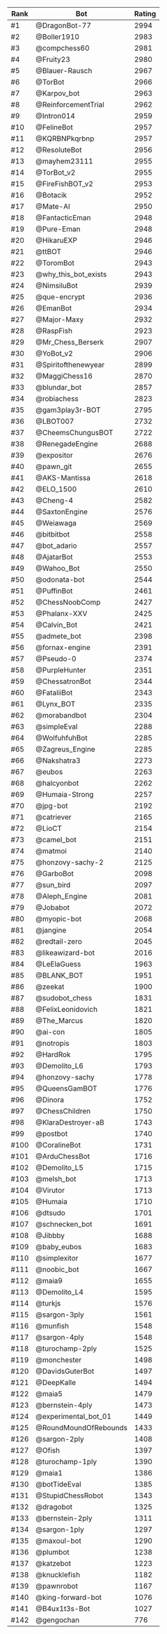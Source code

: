 Rank|Bot|Rating
---|---|---
#1|@DragonBot-77|2994
#2|@Boller1910|2983
#3|@compchess60|2981
#4|@Fruity23|2980
#5|@Blauer-Rausch|2967
#6|@TorBot|2966
#7|@Karpov_bot|2963
#8|@ReinforcementTrial|2962
#9|@Intron014|2959
#10|@FelineBot|2957
#11|@KQRBNPkqrbnp|2957
#12|@ResoluteBot|2956
#13|@mayhem23111|2955
#14|@TorBot_v2|2955
#15|@FireFishBOT_v2|2953
#16|@Botacik|2952
#17|@Mate-AI|2950
#18|@FantacticEman|2948
#19|@Pure-Eman|2948
#20|@HikaruEXP|2946
#21|@ttBOT|2946
#22|@ToromBot|2943
#23|@why_this_bot_exists|2943
#24|@NimsiluBot|2939
#25|@que-encrypt|2936
#26|@EmanBot|2934
#27|@Major-Maxy|2932
#28|@RaspFish|2923
#29|@Mr_Chess_Berserk|2907
#30|@YoBot_v2|2906
#31|@Spiritofthenewyear|2899
#32|@MaggiChess16|2870
#33|@blundar_bot|2857
#34|@robiachess|2823
#35|@gam3play3r-BOT|2795
#36|@LBOT007|2732
#37|@CheemsChungusBOT|2722
#38|@RenegadeEngine|2688
#39|@expositor|2676
#40|@pawn_git|2655
#41|@AKS-Mantissa|2618
#42|@ELO_1500|2610
#43|@Cheng-4|2582
#44|@SaxtonEngine|2576
#45|@Weiawaga|2569
#46|@bitbitbot|2558
#47|@bot_adario|2557
#48|@AjatarBot|2553
#49|@Wahoo_Bot|2550
#50|@odonata-bot|2544
#51|@PuffinBot|2461
#52|@ChessNoobComp|2427
#53|@Phalanx-XXV|2425
#54|@Calvin_Bot|2421
#55|@admete_bot|2398
#56|@fornax-engine|2391
#57|@Pseudo-0|2374
#58|@PurpleHunter|2351
#59|@ChessatronBot|2344
#60|@FataliiBot|2343
#61|@Lynx_BOT|2335
#62|@morabandbot|2304
#63|@simpleEval|2288
#64|@WolfuhfuhBot|2285
#65|@Zagreus_Engine|2285
#66|@Nakshatra3|2273
#67|@eubos|2263
#68|@halcyonbot|2262
#69|@Humaia-Strong|2257
#70|@jpg-bot|2192
#71|@catriever|2165
#72|@LioCT|2154
#73|@camel_bot|2151
#74|@matmoi|2140
#75|@honzovy-sachy-2|2125
#76|@GarboBot|2098
#77|@sun_bird|2097
#78|@Aleph_Engine|2081
#79|@Jobabot|2072
#80|@myopic-bot|2068
#81|@jangine|2054
#82|@redtail-zero|2045
#83|@likeawizard-bot|2016
#84|@LeElaGuess|1963
#85|@BLANK_BOT|1951
#86|@zeekat|1900
#87|@sudobot_chess|1831
#88|@FelixLeonidovich|1821
#89|@The_Marcus|1820
#90|@ai-con|1805
#91|@notropis|1803
#92|@HardRok|1795
#93|@Demolito_L6|1793
#94|@honzovy-sachy|1778
#95|@QueensGamBOT|1776
#96|@Dinora|1752
#97|@ChessChildren|1750
#98|@KlaraDestroyer-aB|1743
#99|@postbot|1740
#100|@CoralineBot|1731
#101|@ArduChessBot|1716
#102|@Demolito_L5|1715
#103|@melsh_bot|1713
#104|@Virutor|1713
#105|@Humaia|1710
#106|@dtsudo|1701
#107|@schnecken_bot|1691
#108|@Jibbby|1688
#109|@baby_eubos|1683
#110|@simplexitor|1677
#111|@noobic_bot|1667
#112|@maia9|1655
#113|@Demolito_L4|1595
#114|@turkjs|1576
#115|@sargon-3ply|1561
#116|@munfish|1548
#117|@sargon-4ply|1548
#118|@turochamp-2ply|1525
#119|@monchester|1498
#120|@DavidsGuterBot|1497
#121|@DeepKalle|1494
#122|@maia5|1479
#123|@bernstein-4ply|1473
#124|@experimental_bot_01|1449
#125|@RoundMoundOfRebounds|1433
#126|@sargon-2ply|1408
#127|@Ofish|1397
#128|@turochamp-1ply|1390
#129|@maia1|1386
#130|@botTideEval|1385
#131|@StupidChessRobot|1343
#132|@dragobot|1325
#133|@bernstein-2ply|1311
#134|@sargon-1ply|1297
#135|@maxoul-bot|1290
#136|@plumbot|1238
#137|@katzebot|1223
#138|@knucklefish|1182
#139|@pawnrobot|1167
#140|@king-forward-bot|1076
#141|@B4ux1t3s-Bot|1027
#142|@gengochan|776
